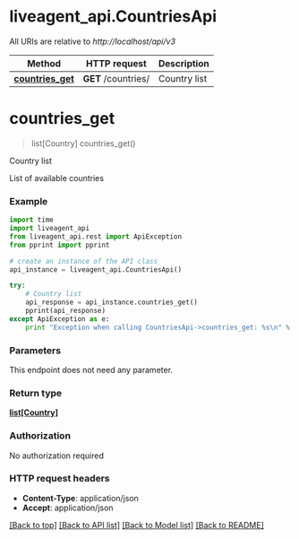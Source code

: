 # liveagent_api.CountriesApi

All URIs are relative to *http://localhost/api/v3*

Method | HTTP request | Description
------------- | ------------- | -------------
[**countries_get**](CountriesApi.md#countries_get) | **GET** /countries/ | Country list


# **countries_get**
> list[Country] countries_get()

Country list

List of available countries

### Example 
```python
import time
import liveagent_api
from liveagent_api.rest import ApiException
from pprint import pprint

# create an instance of the API class
api_instance = liveagent_api.CountriesApi()

try: 
    # Country list
    api_response = api_instance.countries_get()
    pprint(api_response)
except ApiException as e:
    print "Exception when calling CountriesApi->countries_get: %s\n" % e
```

### Parameters
This endpoint does not need any parameter.

### Return type

[**list[Country]**](Country.md)

### Authorization

No authorization required

### HTTP request headers

 - **Content-Type**: application/json
 - **Accept**: application/json

[[Back to top]](#) [[Back to API list]](../README.md#documentation-for-api-endpoints) [[Back to Model list]](../README.md#documentation-for-models) [[Back to README]](../README.md)

